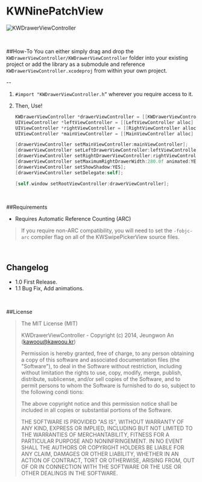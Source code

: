 KWNinePatchView
===============

![KWDrawerViewController](https://dl.dropboxusercontent.com/u/65611701/KWDrawerViewController.gif)

<br />

##How-To
You can either simply drag and drop the `KWDrawerViewController/KWDrawerViewController` folder into your existing project or add the library as a submodule and reference `KWDrawerViewController.xcodeproj` from within your own project.

--
1. `#import "KWDrawerViewController.h”` wherever you require access to it.

2. Then, Use!
    ``` objective-c
    KWDrawerViewController *drawerViewController = [[KWDrawerViewController alloc] init];
    UIViewController *leftViewController = [[LeftViewController alloc] init];
    UIViewController *rightViewController = [[RightViewController alloc] init];
    UIViewController *mainViewController = [[MainViewController alloc] init];
    
    [drawerViewController setMainViewController:mainViewController];
    [drawerViewController setLeftDrawerViewController:leftViewController];
    [drawerViewController setRightDrawerViewController:rightViewController];
    [drawerViewController setMaximumRightDrawerWidth:280.0f animated:YES completion:nil];
    [drawerViewController setShowShadow:YES];
    [drawerViewController setDelegate:self];
    
    [self.window setRootViewController:drawerViewController];
    ```

<br />

##Requirements
- Requires Automatic Reference Counting (ARC)

> If you require non-ARC compatibility, you will need to set the `-fobjc-arc` compiler flag on all of the KWSwipePickerView source files.

<br />

## Changelog

+ 1.0 First Release.
+ 1.1 Bug Fix, Add animations.

<br />

##License

> The MIT License (MIT)
>
>  KWDrawerViewController - Copyright (c) 2014, Jeungwon An (kawoou@kawoou.kr)
>
>  Permission is hereby granted, free of charge, to any person obtaining a copy of this software and associated documentation files (the "Software"), to deal in the Software without restriction, including without limitation the rights to use, copy, modify, merge, publish, distribute, sublicense, and/or sell copies of the Software, and to permit persons to whom the Software is furnished to do so, subject to the following condi tions:
>
>  The above copyright notice and this permission notice shall be included in all copies or substantial portions of the Software.
>
>  THE SOFTWARE IS PROVIDED "AS IS", WITHOUT WARRANTY OF ANY KIND, EXPRESS OR IMPLIED, INCLUDING BUT NOT LIMITED TO THE WARRANTIES OF MERCHANTABILITY, FITNESS FOR A PARTICULAR PURPOSE AND NONINFRINGEMENT. IN NO EVENT SHALL THE AUTHORS OR COPYRIGHT HOLDERS BE LIABLE FOR ANY CLAIM, DAMAGES OR OTHER LIABILITY, WHETHER IN AN ACTION OF CONTRACT, TORT OR OTHERWISE, ARISING FROM, OUT OF OR IN CONNECTION WITH THE SOFTWARE OR THE USE OR OTHER DEALINGS IN THE SOFTWARE.
